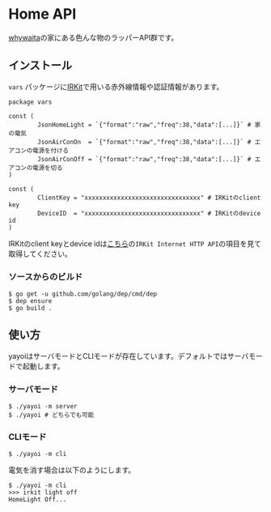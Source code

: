 # Home API

[whywaita](https://github.com/whywaita)の家にある色んな物のラッパーAPI群です。

## インストール

`vars` パッケージに[IRKit](http://getirkit.com/)で用いる赤外線情報や認証情報があります。

```
package vars

const (
        JsonHomeLight = `{"format":"raw","freq":38,"data":[...]}` # 家の電気
        JsonAirConOn  = `{"format":"raw","freq":38,"data":[...]}` # エアコンの電源を付ける
        JsonAirConOff = `{"format":"raw","freq":38,"data":[...]}` # エアコンの電源を切る
)

const (
        ClientKey = "xxxxxxxxxxxxxxxxxxxxxxxxxxxxxxxx" # IRKitのclient key
        DeviceID  = "xxxxxxxxxxxxxxxxxxxxxxxxxxxxxxxx" # IRKitのdevice id
)
```

IRKitのclient keyとdevice idは[こちら](http://getirkit.com/)の`IRKit Internet HTTP API`の項目を見て取得してください。

### ソースからのビルド

```
$ go get -u github.com/golang/dep/cmd/dep
$ dep ensure
$ go build .
```

## 使い方

yayoiはサーバモードとCLIモードが存在しています。デフォルトではサーバモードで起動します。

### サーバモード

```
$ ./yayoi -m server
$ ./yayoi # どちらでも可能
```

### CLIモード

```
$ ./yayoi -m cli
```

電気を消す場合は以下のようにします。

```
$ ./yayoi -m cli
>>> irkit light off
HomeLight Off...
```
